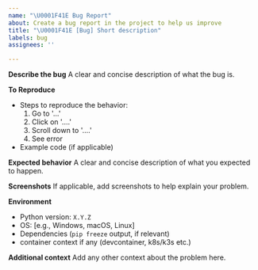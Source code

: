 ```yaml
---
name: "\U0001F41E Bug Report"
about: Create a bug report in the project to help us improve
title: "\U0001F41E [Bug] Short description"
labels: bug
assignees: ''

---
```


**Describe the bug**
A clear and concise description of what the bug is.

**To Reproduce**
- Steps to reproduce the behavior:
  1. Go to '...'
  2. Click on '....'
  3. Scroll down to '....'
  4. See error
- Example code (if applicable)

**Expected behavior**
A clear and concise description of what you expected to happen.

**Screenshots**
If applicable, add screenshots to help explain your problem.

**Environment**
  - Python version: `X.Y.Z`
  - OS: [e.g., Windows, macOS, Linux]
  - Dependencies (`pip freeze` output, if relevant)
  - container context if any (devcontainer, k8s/k3s etc.)

**Additional context**
Add any other context about the problem here.
